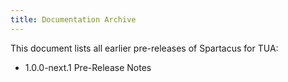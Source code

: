```yaml
---
title: Documentation Archive
---
```


This document lists all earlier pre-releases of Spartacus for TUA:

- 1.0.0-next.1 Pre-Release Notes

